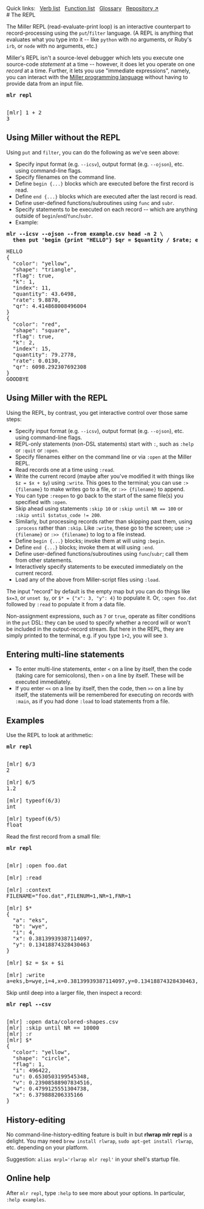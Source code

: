 <!---  PLEASE DO NOT EDIT DIRECTLY. EDIT THE .md.in FILE PLEASE. --->
<div>
<span class="quicklinks">
Quick links:
&nbsp;
<a class="quicklink" href="../reference-verbs/index.html">Verb list</a>
&nbsp;
<a class="quicklink" href="../reference-dsl-builtin-functions/index.html">Function list</a>
&nbsp;
<a class="quicklink" href="../glossary/index.html">Glossary</a>
&nbsp;
<a class="quicklink" href="https://github.com/johnkerl/miller" target="_blank">Repository ↗</a>
</span>
</div>
# The REPL

The Miller REPL (read-evaluate-print loop) is an interactive counterpart to record-processing using the `put`/`filter` language. (A REPL is anything that evaluates what you type into it -- like `python` with no arguments, or Ruby's `irb`, or `node` with no arguments, etc.)

Miller's REPL isn't a source-level debugger which lets you execute one source-code *statement* at a time -- however, it does let you operate on one *record* at a time. Further, it lets you use "immediate expressions", namely, you can interact with the [Miller programming language](programming-language.md) without having to provide data from an input file.

<pre class="pre-highlight-in-pair">
<b>mlr repl</b>
</pre>
<pre class="pre-non-highlight-in-pair">

[mlr] 1 + 2
3
</pre>

## Using Miller without the REPL

Using `put` and `filter`, you can do the following as we've seen above:

* Specify input format (e.g. `--icsv`), output format (e.g. `--ojson`), etc. using command-line flags.
* Specify filenames on the command line.
* Define `begin {...}` blocks which are executed before the first record is read.
* Define `end {...}` blocks which are executed after the last record is read.
* Define user-defined functions/subroutines using `func` and `subr`.
* Specify statements to be executed on each record -- which are anything outside of `begin`/`end`/`func`/`subr`.
* Example:

<pre class="pre-highlight-in-pair">
<b>mlr --icsv --ojson --from example.csv head -n 2 \</b>
<b>  then put 'begin {print "HELLO"} $qr = $quantity / $rate; end {print "GOODBYE"}'</b>
</pre>
<pre class="pre-non-highlight-in-pair">
HELLO
{
  "color": "yellow",
  "shape": "triangle",
  "flag": true,
  "k": 1,
  "index": 11,
  "quantity": 43.6498,
  "rate": 9.8870,
  "qr": 4.414868008496004
}
{
  "color": "red",
  "shape": "square",
  "flag": true,
  "k": 2,
  "index": 15,
  "quantity": 79.2778,
  "rate": 0.0130,
  "qr": 6098.292307692308
}
GOODBYE
</pre>

## Using Miller with the REPL

Using the REPL, by contrast, you get interactive control over those same steps:

* Specify input format (e.g. `--icsv`), output format (e.g. `--ojson`), etc. using command-line flags.
* REPL-only statements (non-DSL statements) start with `:`, such as `:help` or `:quit`
  or `:open`.
* Specify filenames either on the command line or via `:open` at the Miller REPL.
* Read records one at a time using `:read`.
* Write the current record (maybe after you've modified it with things like `$z = $x + $y`)
  using `:write`. This goes to the terminal; you can use `:> {filename}` to make writes
  go to a file, or `:>> {filename}` to append.
* You can type `:reopen` to go back to the start of the same file(s) you specified
  with `:open`.
* Skip ahead using statements `:skip 10` or `:skip until NR == 100` or
  `:skip until $status_code != 200`.
* Similarly, but processing records rather than skipping past them, using
  `:process` rather than `:skip`. Like `:write`, these go to the screen;
  use `:> {filename}` or `:>> {filename}` to log to a file instead.
* Define `begin {...}` blocks; invoke them at will using `:begin`.
* Define `end {...}` blocks; invoke them at will using `:end`.
* Define user-defined functions/subroutines using `func`/`subr`; call them from other statements.
* Interactively specify statements to be executed immediately on the current record.
* Load any of the above from Miller-script files using `:load`.

The input "record" by default is the empty map but you can do things like
`$x=3`, or `unset $y`, or `$* = {"x": 3, "y": 4}` to populate it. Or, `:open
foo.dat` followed by `:read` to populate it from a data file.

Non-assignment expressions, such as `7` or `true`, operate as filter conditions
in the `put` DSL: they can be used to specify whether a record will or won't be
included in the output-record stream.  But here in the REPL, they are simply
printed to the terminal, e.g. if you type `1+2`, you will see `3`.

## Entering multi-line statements

* To enter multi-line statements, enter `<` on a line by itself, then the code (taking care
  for semicolons), then `>` on a line by itself. These will be executed immediately.
* If you enter `<<` on a line by itself, then the code, then `>>` on a line by
  itself, the statements will be remembered for executing on records with
  `:main`, as if you had done `:load` to load statements from a file.

## Examples

Use the REPL to look at arithmetic:

<pre class="pre-highlight-in-pair">
<b>mlr repl</b>
</pre>
<pre class="pre-non-highlight-in-pair">

[mlr] 6/3
2

[mlr] 6/5
1.2

[mlr] typeof(6/3)
int

[mlr] typeof(6/5)
float
</pre>

Read the first record from a small file:

<pre class="pre-highlight-in-pair">
<b>mlr repl</b>
</pre>
<pre class="pre-non-highlight-in-pair">

[mlr] :open foo.dat

[mlr] :read

[mlr] :context
FILENAME="foo.dat",FILENUM=1,NR=1,FNR=1

[mlr] $*
{
  "a": "eks",
  "b": "wye",
  "i": 4,
  "x": 0.38139939387114097,
  "y": 0.13418874328430463
}

[mlr] $z = $x + $i

[mlr] :write
a=eks,b=wye,i=4,x=0.38139939387114097,y=0.13418874328430463,z=4.381399393871141
</pre>

Skip until deep into a larger file, then inspect a record:

<pre class="pre-highlight-in-pair">
<b>mlr repl --csv</b>
</pre>
<pre class="pre-non-highlight-in-pair">

[mlr] :open data/colored-shapes.csv
[mlr] :skip until NR == 10000
[mlr] :r
[mlr] $*
{
  "color": "yellow",
  "shape": "circle",
  "flag": 1,
  "i": 496422,
  "u": 0.6530503199545348,
  "v": 0.23908588907834516,
  "w": 0.4799125551304738,
  "x": 6.379888206335166
}
</pre>

## History-editing

No command-line-history-editing feature is built in but **rlwrap mlr repl** is a
delight. You may need `brew install rlwrap`, `sudo apt-get install rlwrap`,
etc. depending on your platform.

Suggestion: `alias mrpl='rlwrap mlr repl'` in your shell's startup file.

## Online help

After `mlr repl`, type `:help` to see more about your options. In particular, `:help examples`.
